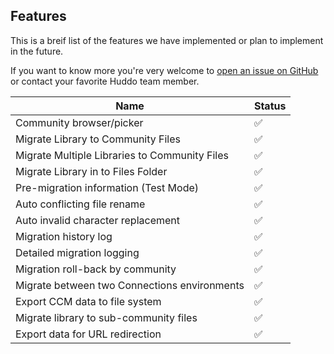 Features
--------
This is a breif list of the features we have implemented or plan to implement in the future.

If you want to know more you're very welcome to [open an issue on
GitHub](https://github.com/isw-kudos/huddo-docs/issues/new?labels=ccm-migrator)
or contact your favorite Huddo team member.


| Name                                          | Status   |
| --------------------------------------------- | -------- |
| Community browser/picker                      | ✅        |
| Migrate Library to Community Files            | ✅        |
| Migrate Multiple Libraries to Community Files | ✅        |
| Migrate Library in to Files Folder            | ✅        |
| Pre-migration information (Test Mode)         | ✅        |
| Auto conflicting file rename                  | ✅        |
| Auto invalid character replacement            | ✅        |
| Migration history log                         | ✅        |
| Detailed migration logging                    | ✅        |
| Migration roll-back by community              | ✅        |
| Migrate between two Connections environments  | ✅        |
| Export CCM data to file system                | ✅        |
| Migrate library to sub-community files        | ✅        |
| Export data for URL redirection               | ✅        |